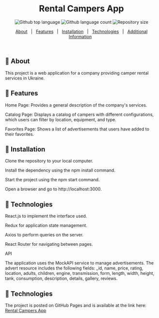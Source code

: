 <div align="center" id="top">

&#xa0;

</div>

<h1 align="center">Rental Campers App</h1>

<p align="center">
  <img alt="Github top language" src="https://img.shields.io/github/languages/top/Maryna-Korbet/campervan-rental?color=FF8C00">

  <img alt="Github language count" src="https://img.shields.io/github/languages/count/Maryna-Korbet/campervan-rental?color=FF8C00">

  <img alt="Repository size" src="https://img.shields.io/github/repo-size/Maryna-Korbet/campervan-rental?color=FF8C00">
</p>

<p align="center">
  <a href="#dart-about">About</a> &#xa0; | &#xa0; 
  <a href="#closed-book">Features</a> &#xa0; | &#xa0;
  <a href="#orange-book">Installation</a> &#xa0; | &#xa0;
  <a href="#green-book">Technologies</a> &#xa0; | &#xa0;
  <a href="#rocket-technologies">Additional Information</a> &#xa0; 
</p>

<br>

## :dart: About

This project is a web application for a company providing camper rental services
in Ukraine.

## :closed_book: Features

Home Page: Provides a general description of the company's services.

Catalog Page: Displays a catalog of campers with different configurations, which
users can filter by location, equipment, and type.

Favorites Page: Shows a list of advertisements that users have added to their
favorites.

## :orange_book: Installation

Clone the repository to your local computer.

Install the dependency using the npm install command.

Start the project using the npm start command.

Open a browser and go to http://localhost:3000.

## :green_book: Technologies

React.js to implement the interface used.

Redux for application state management.

Axios to perform queries on the server.

React Router for navigating between pages.

API

The application uses the MockAPI service to manage advertisements. The advert
resource includes the following fields: \_id, name, price, rating, location,
adults, children, engine, transmission, form, length, width, height, tank,
consumption, description, details, gallery, reviews.

## :rocket: Technologies

The project is posted on GitHub Pages and is available at the link here:
[Rental Campers App](https://maryna-korbet.github.io/campervan-rental/)
